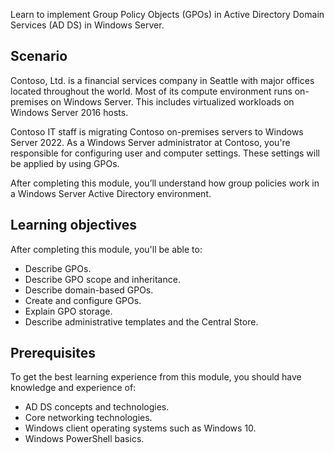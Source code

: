 Learn to implement Group Policy Objects (GPOs) in Active Directory Domain Services (AD DS) in Windows Server.

## Scenario

Contoso, Ltd. is a financial services company in Seattle with major offices located throughout the world. Most of its compute environment runs on-premises on Windows Server. This includes virtualized workloads on Windows Server 2016 hosts.

Contoso IT staff is migrating Contoso on-premises servers to Windows Server 2022. As a Windows Server administrator at Contoso, you're responsible for configuring user and computer settings. These settings will be applied by using GPOs.

After completing this module, you’ll understand how group policies work in a Windows Server Active Directory environment.

## Learning objectives

After completing this module, you'll be able to:

 -  Describe GPOs.
 -  Describe GPO scope and inheritance.
 -  Describe domain-based GPOs.
 -  Create and configure GPOs.
 -  Explain GPO storage.
 -  Describe administrative templates and the Central Store.

## Prerequisites

To get the best learning experience from this module, you should have knowledge and experience of:

 -  AD DS concepts and technologies.
 -  Core networking technologies.
 -  Windows client operating systems such as Windows 10.
 -  Windows PowerShell basics.

